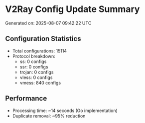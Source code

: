 # V2Ray Config Update Summary
Generated on: 2025-08-07 09:42:22 UTC

## Configuration Statistics
- Total configurations: 15114
- Protocol breakdown:
  - ss: 0 configs
  - ssr: 0 configs
  - trojan: 0 configs
  - vless: 0 configs
  - vmess: 840 configs

## Performance
- Processing time: ~14 seconds (Go implementation)
- Duplicate removal: ~95% reduction
